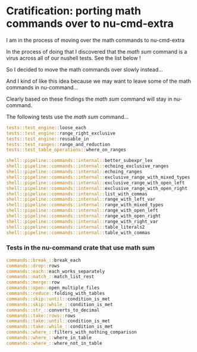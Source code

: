 
# Cratification: porting math commands over to nu-cmd-extra

I am in the process of moving over the math commands to nu-cmd-extra

In the process of doing that I discovered that the *math sum* command
is a virus across all of our nushell tests.  See the list below !

So I decided to move the math commands over slowly instead...

And I kind of like this idea because we may want to leave some of the
math commands in nu-command...

Clearly based on these findings the *math sum* command will stay in
nu-command.

The following tests use the *math sum* command...

```rust
tests::test_engine::loose_each
tests::test_engine::range_right_exclusive
tests::test_engine::reusable_in
tests::test_ranges::range_and_reduction
tests::test_table_operations::where_on_ranges

shell::pipeline::commands::internal::better_subexpr_lex
shell::pipeline::commands::internal::echoing_exclusive_ranges
shell::pipeline::commands::internal::echoing_ranges
shell::pipeline::commands::internal::exclusive_range_with_mixed_types
shell::pipeline::commands::internal::exclusive_range_with_open_left
shell::pipeline::commands::internal::exclusive_range_with_open_right
shell::pipeline::commands::internal::list_with_commas
shell::pipeline::commands::internal::range_with_left_var
shell::pipeline::commands::internal::range_with_mixed_types
shell::pipeline::commands::internal::range_with_open_left
shell::pipeline::commands::internal::range_with_open_right
shell::pipeline::commands::internal::range_with_right_var
shell::pipeline::commands::internal::table_literals2
shell::pipeline::commands::internal::table_with_commas
```

### Tests in the nu-command crate that use math sum

```rust
commands::break_::break_each
commands::drop::rows
commands::each::each_works_separately
commands::match_::match_list_rest
commands::merge::row
commands::open::open_multiple_files
commands::reduce::folding_with_tables
commands::skip::until::condition_is_met
commands::skip::while_::condition_is_met
commands::str_::converts_to_decimal
commands::take::rows::rows
commands::take::until::condition_is_met
commands::take::while_::condition_is_met
commands::where_::filters_with_nothing_comparison
commands::where_::where_in_table
commands::where_::where_not_in_table
```
